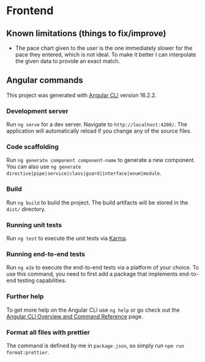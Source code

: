 # Frontend

## Known limitations (things to fix/improve)

- The pace chart given to the user is the one immediately slower for the pace they entered, which is not ideal. To make it better I can interpolate the given data to provide an exact match.

## Angular commands

This project was generated with [Angular CLI](https://github.com/angular/angular-cli) version 16.2.2.

### Development server

Run `ng serve` for a dev server. Navigate to `http://localhost:4200/`. The application will automatically reload if you change any of the source files.

### Code scaffolding

Run `ng generate component component-name` to generate a new component. You can also use `ng generate directive|pipe|service|class|guard|interface|enum|module`.

### Build

Run `ng build` to build the project. The build artifacts will be stored in the `dist/` directory.

### Running unit tests

Run `ng test` to execute the unit tests via [Karma](https://karma-runner.github.io).

### Running end-to-end tests

Run `ng e2e` to execute the end-to-end tests via a platform of your choice. To use this command, you need to first add a package that implements end-to-end testing capabilities.

### Further help

To get more help on the Angular CLI use `ng help` or go check out the [Angular CLI Overview and Command Reference](https://angular.io/cli) page.

### Format all files with prettier

The command is defined by me in `package.json`, so simply run `npm run format:prettier`.
